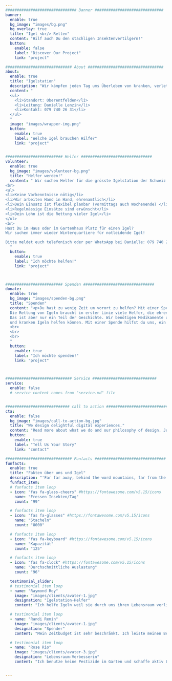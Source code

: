 ```yaml
---
############################### Banner ##############################
banner:
  enable: true
  bg_image: "images/bg.png"
  bg_overlay: true
  title: "Igel <br/> Retten"
  content: "Hilf auch Du den stachligen Insektenvertilgern!"
  button:
    enable: false
    label: "Discover Our Project"
    link: "project"

############################# About #################################
about:
  enable: true
  title: "Igelstation"
  description: "Wir kämpfen jeden Tag ums Überleben von kranken, verletzten Igeln oder Igelbabys ohne Mutter. Wir sind die grösste Igelstation der Schweiz. "
  content: "
  <ul>
    <li>Standort: Oberentfelden</li>
    <li>Leitung: Danielle Lenzin</li>
    <li>Kontakt: 079 740 26 31</li>
  </ul>
  "
  image: "images/wrapper-img.png"
  button:
    enable: true
    label: "Welche Igel brauchen Hilfe?"
    link: "project"


######################### Helfer ###############################
volunteer:
  enable: true
  bg_image: "images/volunteer-bg.png"
  title: "Helfer werden!"
  content: " Wir suchen Helfer für die grösste Igelstation der Schweiz: füttern, shoppen geben, misten!
<br>
<ul>
<li>Keine Vorkenntnisse nötig</li>
<li>Wir arbeiten Hand in Hand, ehrenamtlich</li>
<li>Dein Einsatz ist flexibel planbar (vormittags auch Wochenende) </li>
<li>Regelmässige Einsätze sind erwünscht</li>
<li>Dein Lohn ist die Rettung vieler Igel</li>
</ul>
<br>
Hast Du im Haus oder im Gartenhaus Platz für einen Igel? 
Wir suchen immer wieder Winterquartiere für notleidende Igel!

Bitte meldet euch telefonisch oder per WhatsApp bei Danielle: 079 740 26 31
  "
  button:
    enable: true
    label: "Ich möchte helfen!"
    link: "project"



######################### Spenden ###############################
donate:
  enable: true
  bg_image: "images/spenden-bg.png"
  title: "Spenden"
  content: "<p>Du hast zu wenig Zeit um vorort zu helfen? Mit einer Spende kannst du uns auch unterstützen!</p>
  Die Rettung von Igeln braucht in erster Linie viele Helfer, die ehrenamtlich arbeiten. 
  Das ist aber nur ein Teil der Geschichte. Wir benötigen Medikamente und das richtige Futter, damit wir verletzten 
  und kranken Igeln helfen können. Mit einer Spende hilfst du uns, ein paar Sorgen bezüglich los zu werden.
  <br>
  <br>
  <br>
  "
  button:
    enable: true
    label: "Ich möchte spenden!"
    link: "project"



############################# Service ############################
service:
  enable: false
  # service content comes from "service.md" file


############################ call to action ###########################
cta:
  enable: false
  bg_image: "images/call-to-action-bg.jpg"
  title: "We design delightful digital experiences."
  content: "Read more about what we do and our philosophy of design. Judge for yourself The work and results <br> we’ve achieved for other clients, and meet our highly experienced Team who just love to design."
  button:
    enable: true
    label: "Tell Us Your Story"
    link: "contact"

############################# Funfacts ###############################
funfacts:
  enable: true
  title: "Fakten über uns und Igel"
  description: "'Far far away, behind the word mountains, far from the countries Vokalia and Consonantia, <br> there live the blind texts. Separated they live in Bookmarksgrove right at the coast of the Semantics'"
  funfact_item:
  # funfacts item loop
  - icon: "fas fa-glass-cheers" #https://fontawesome.com/v5.15/icons
    name: "Fressen Insekten/Tag"
    count: "99"

  # funfacts item loop
  - icon: "fas fa-glasses" #https://fontawesome.com/v5.15/icons
    name: "Stacheln"
    count: "8000"

  # funfacts item loop
  - icon: "fas fa-keyboard" #https://fontawesome.com/v5.15/icons
    name: "Kapazität"
    count: "125"

  # funfacts item loop
  - icon: "fas fa-clock" #https://fontawesome.com/v5.15/icons
    name: "Durchschnittliche Auslastung"
    count: "96"

  testimonial_slider:
  # testimonial item loop
  - name: "Raymond Roy"
    image: "images/clients/avater-1.jpg"
    designation: "Igelstation-Helfer"
    content: "Ich helfe Igeln weil sie durch uns ihren Lebensraum verlieren"

  # testimonial item loop
  - name: "Randi Renin"
    image: "images/clients/avater-1.jpg"
    designation: "Spender"
    content: "Mein Zeitbudget ist sehr beschränkt. Ich leiste meinen Beitrag über regelmässige Spenden, damit verletzte Igel medizinisch behandelt werden können und genug zu fressen bekommen"

  # testimonial item loop
  - name: "Rose Rio"
    image: "images/clients/avater-3.jpg"
    designation: "Lebensraum-Verbesserin"
    content: "Ich benutze keine Pestizide im Garten und schaffe aktiv Lebensraum mit einer naturnahen Gestaltung. Ausserdem habe ich zwei bewohnte Igelhäuser!"


---
```

